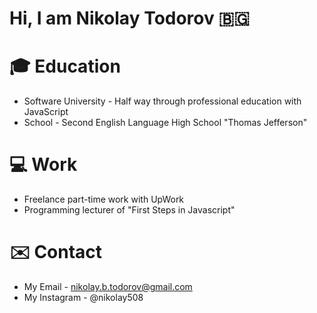 # Hi, I am Nikolay Todorov 🇧🇬

# 🎓 Education
- Software University - Half way through professional education with JavaScript
- School - Second English Language High School "Thomas Jefferson"

# 💻 Work
- Freelance part-time work with UpWork
- Programming lecturer of "First Steps in Javascript"

# ✉️ Contact
- My Email - nikolay.b.todorov@gmail.com
- My Instagram - @nikolay508
